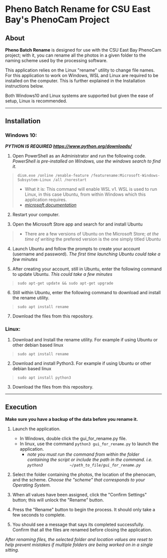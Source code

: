 # Pheno Batch Rename for CSU East Bay's PhenoCam Project


## About

**Pheno Batch Rename** is designed for use with the CSU East Bay PhenoCam project; 
with it, you can rename all the photos in a given folder to 
the naming scheme used by the processing software.

This application relies on the Linux "rename" utility to change file names. For this application to work on Windows, WSL and Linux are required to be installed on the computer. This is further explained in the Installation instructions below.

Both Windows10 and Linux systems are supported but given the ease of setup, Linux is recommended.

---

## Installation



### Windows 10:


***PYTHON IS REQUIRED https://www.python.org/downloads/***

1. Open PowerShell as an Administrator and run the following code. *PowerShell is pre-installed on Windows, use the windows search to find it.*
>`dism.exe /online /enable-feature /featurename:Microsoft-Windows-Subsystem-Linux /all /norestart`
> * What it is: This command will enable WSL v1. WSL is used to run Linux, in this case Ubuntu, from within Windows which this application requires. 
> * *[microsoft documentation](https://docs.microsoft.com/en-us/windows/wsl/install-win10)*
    
2. Restart your computer.

3. Open the Microsoft Store app and search for and install Ubuntu
> * There are a few versions of Ubuntu on the Microsoft Store; *at the time of writing* the prefered version is the one simply titled Ubuntu

4. Launch Ubuntu and follow the prompts to create your account (username and password). *The first time launching Ubuntu could take a few minutes*

5. After creating your account, still in Ubuntu, enter the following command to update Ubuntu. *This could take a few minutes*
>`sudo apt-get update && sudo apt-get upgrade`

6. Still within Ubuntu, enter the following command to download and install the rename utility.
>`sudo apt install rename`

7. Download the files from this repository.

### Linux:

1. Download and Install the rename utility. For example if using Ubuntu or other debian based linux
> `sudo apt install rename`

2. Download and install Python3. For example if using Ubuntu or other debian based linux
> `sudo apt install python3`

3. Download the files from this repository.

---

## Execution

**Make sure you have a backup of the data before you rename it.**

1. Launch the application. 
    * In Windows, double click the gui_for_rename.py file. 
    * In linux, use the command `python3 gui_for_rename.py` to launch the application.
        * *note you must run the command from within the folder containing the script or include the path in the command. i.e. `python3            ~/path_to_file/gui_for_rename.py`*

2. Select the folder containing the photos, the location of the phenocam, and the scheme. *Choose the "scheme" that corresponds to your Operating System.*  

3. When all values have been assigned, click the "Confirm Settings" button; this will unlock the "Rename" button.  

4. Press the "Rename" button to begin the process. It should only take a few seconds to complete.

5. You should see a message that says its completed successfully. Confirm that all the files are renamed before closing the application.

*After renaming files, the selected folder and location values are reset to help prevent mistakes if multiple folders are being worked on in a single sitting.*
